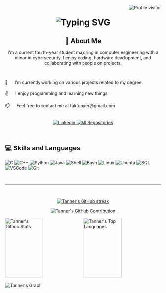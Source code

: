 <a href="https://komarev.com/ghpvc/?username=Tktopper">
  <img align="right" src="https://komarev.com/ghpvc/?username=Tktopper&label=Visitors&color=0e75b6&style=flat" alt="Profile visitor" />
</a>

<div align="center">
    <h1>
        <img src="https://readme-typing-svg.herokuapp.com?font=Jetbrains+mono&size=40&duration=3000&color=7F3FBF&center=true&vCenter=true&width=435&lines=Hey..+I'm+Tanner;This+is..;..my+Github..;" alt="Typing SVG"/>
    </h1>
</div>




<!-- About Section -->
 <div align="center">
    <h2>🚀 About Me</h2>
    <p>I'm a current fourth-year student majoring in computer engineering with a minor in cybersecurity. I enjoy coding, hardware development, and collaborating with people on projects.</p>
</div>
<br>
<p>  
🔭 &emsp; I’m currently working on various projects related to my degree.<br/><br/>
✌️ &emsp; I enjoy programming and learning new things <br/><br/>
📫 &emsp; Feel free to contact me at taktopper@gmail.com<br/><br/>
</p>
  </samp>
</p>

<p align="center"> 
 <a href="https://www.linkedin.com/in/tanner-kleintop-260435268/" target="_blank">
  <img src="https://img.shields.io/badge/LinkedIn-0077B5?style=for-the-badge&logo=linkedin&logoColor=white" alt="Linkedin"/>
  <a href="https://github.com/Tktopper?tab=repositories" target="_blank"><img alt="All Repositories" title="All Repositories" src="https://img.shields.io/badge/-All%20Repos-2962FF?style=for-the-badge&logo=koding&logoColor=white"/></a>
</p>
</p>

<br/>

## 💻 Skills and Languages

![C](https://img.shields.io/badge/C-00599C?style=for-the-badge&logo=c&logoColor=white)
![C++](https://img.shields.io/badge/C%2B%2B-00599C?style=for-the-badge&logo=c%2B%2B&logoColor=white)
![Python](https://img.shields.io/badge/Python-3776AB?style=for-the-badge&logo=python&logoColor=white)
![Java](https://img.shields.io/badge/Java-ED8B00?style=for-the-badge&logo=openjdk&logoColor=white)
![Shell](https://img.shields.io/badge/Shell_Script-121011?style=for-the-badge&logo=gnu-bash&logoColor=white)
![Bash](https://img.shields.io/badge/GNU%20Bash-4EAA25?style=for-the-badge&logo=GNU%20Bash&logoColor=white)
![Linux](https://img.shields.io/badge/Linux-FCC624?style=for-the-badge&logo=linux&logoColor=black)
![Ubuntu](https://img.shields.io/badge/Ubuntu-E95420?style=for-the-badge&logo=ubuntu&logoColor=white)
![SQL](https://img.shields.io/badge/MySQL-00000F?style=for-the-badge&logo=mysql&logoColor=white)
![VSCode](https://img.shields.io/badge/Visual_Studio-0078d7?style=for-the-badge&logo=visual%20studio&logoColor=white)
![Git](https://img.shields.io/badge/Git-F05032?style=for-the-badge&logo=git&logoColor=white)


<br/>
<hr/>
<br/>



<p align="center">
  <a href="https://github.com/Tktopper">
    <img src="https://github-readme-streak-stats.herokuapp.com/?user=Tktopper&count_private=true&theme=radical&border=7F3FBF&background=0D1117" alt="Tanner's GitHub streak"/>
  </a>
</p>

<p align="center">
  <a href="https://github.com/Tktopper">
    <img src="https://github-profile-summary-cards.vercel.app/api/cards/profile-details?username=Tktopper&count_private=true&theme=radical" alt="Tanner's GitHub Contribution"/>
  </a>
</p>

<a> 
    <a href="https://github.com/Tktopper"><img alt="Tanner's Github Stats" src="https://denvercoder1-github-readme-stats.vercel.app/api?username=Tktopper&count_private=true&show_icons=true&count_private=true&theme=react&border_color=7F3FBF&bg_color=0D1117&title_color=F85D7F&icon_color=F8D866" height="192px" width="49.5%"/></a>
  <a href="https://github.com/Tktopper"><img alt="Tanner's Top Languages" src="https://denvercoder1-github-readme-stats.vercel.app/api/top-langs/?username=Tktopper&count_private=true&langs_count=8&layout=compact&theme=react&border_color=7F3FBF&bg_color=0D1117&title_color=F85D7F&icon_color=F8D866" height="192px" width="49.5%"/></a>
  <br/>
</a>


![Tanner's Graph](https://github-readme-activity-graph.vercel.app/graph?username=Tktopper&count_private=true&custom_title=Tanner's%20GitHub%20Activity%20Graph&bg_color=0D1117&color=7F3FBF&line=7F3FBF&point=7F3FBF&area_color=FFFFFF&title_color=FFFFFF&area=true)

